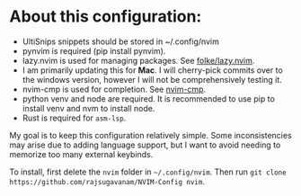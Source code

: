 # About this configuration:

- UltiSnips snippets should be stored in ~/.config/nvim
- pynvim is required (pip install pynvim).
- lazy.nvim is used for managing packages. See [folke/lazy.nvim](https://github.com/folke/lazy.nvim).
- I am primarily updating this for **Mac**. I will cherry-pick commits over to
  the windows version, however I will not be comprehensively testing it.
- nvim-cmp is used for completion. See [nvim-cmp](https://github.com/hrsh7th/nvim-cmp).
- python venv and node are required. It is recommended to use pip to install
  venv and nvm to install node.
- Rust is required for `asm-lsp`.

My goal is to keep this configuration relatively simple. Some inconsistencies may arise
due to adding language support, but I want to avoid needing to memorize too many external
keybinds.

To install, first delete the `nvim` folder in `~/.config/nvim`.
Then run `git clone https://github.com/rajsugavanam/NVIM-Config nvim`.
